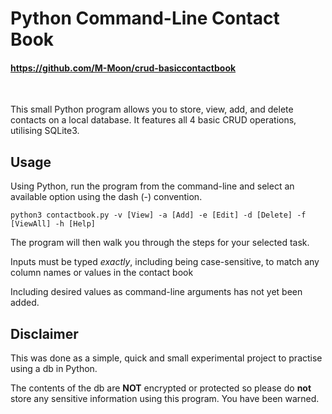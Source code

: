 # Python Command-Line Contact Book
#### https://github.com/M-Moon/crud-basiccontactbook

<br>

This small Python program allows you to store, view, add, and delete contacts on a local database.
It features all 4 basic CRUD operations, utilising SQLite3.

## Usage
Using Python, run the program from the command-line and select an available option using the dash (-) convention.
```
python3 contactbook.py -v [View] -a [Add] -e [Edit] -d [Delete] -f [ViewAll] -h [Help]
```

The program will then walk you through the steps for your selected task.

Inputs must be typed *exactly*, including being case-sensitive, to match any column names or values in the contact book

Including desired values as command-line arguments has not yet been added.

## Disclaimer

This was done as a simple, quick and small experimental project to practise using a db in Python.

The contents of the db are **NOT** encrypted or protected so please do **not** store any sensitive information using this program. You have been warned.
